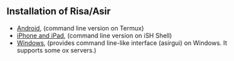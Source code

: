 Installation of Risa/Asir
-------------------------

* [Android](./2024/android/index.html), (command line version on Termux)
* [iPhone and iPad](./2024/ios/index.html), (command line version on iSH Shell)
* [Windows](./2024/Windows/index.html), (provides command line-like interface (asirgui) on Windows. It supports some ox servers.)
